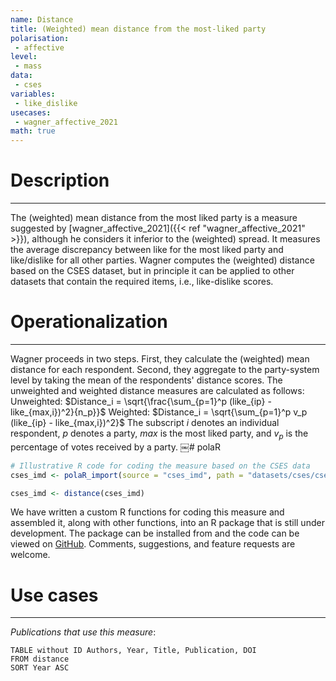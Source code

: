 ```yaml
---
name: Distance
title: (Weighted) mean distance from the most-liked party
polarisation:
 - affective
level: 
 - mass
data: 
 - cses
variables: 
 - like_dislike
usecases: 
 - wagner_affective_2021
math: true
---
```

# Description
---
The (weighted) mean distance from the most liked party is a measure suggested by [wagner_affective_2021]({{< ref "wagner_affective_2021" >}}), although he considers it inferior to the (weighted) spread. It measures the average discrepancy between like for the most liked party and like/dislike for all other parties. Wagner computes the (weighted) distance based on the CSES dataset, but in principle it can be applied to other datasets that contain the required items, i.e., like-dislike scores.
​
# Operationalization
---
Wagner proceeds in two steps. First, they calculate the (weighted) mean distance for each respondent. Second, they aggregate to the party-system level by taking the mean of the respondents' distance scores. The unweighted and weighted distance measures are calculated as follows:
Unweighted: $Distance_i = \sqrt{\frac{\sum_{p=1}^p (like_{ip} - like_{max,i})^2}{n_p}}$
Weighted: $Distance_i = \sqrt{\sum_{p=1}^p v_p (like_{ip} - like_{max,i})^2}$
The subscript $i$ denotes an individual respondent, $p$ denotes a party, $max$ is the most liked party, and $v_p$ is the percentage of votes received by a party.
​￼# polaR
 
```r
# Illustrative R code for coding the measure based on the CSES data
cses_imd <- polaR_import(source = "cses_imd", path = "datasets/cses/cses_imd.dta")

cses_imd <- distance(cses_imd)
```
We have written a custom R functions for coding this measure and assembled it, along with other functions, into an R package that is still under development. The package can be installed from and the code can be viewed on [GitHub](https://github.com/felixgruenewald/polref). Comments, suggestions, and feature requests are welcome.
​
# Use cases
---
*Publications that use this measure*:
```dataview
TABLE without ID Authors, Year, Title, Publication, DOI
FROM distance
SORT Year ASC
```